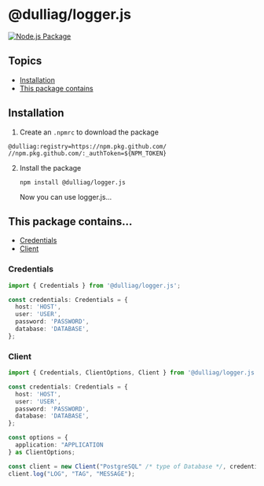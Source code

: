 # @dulliag/logger.js

[![Node.js Package](https://github.com/DulliAG/logger.js/actions/workflows/publish_package.yml/badge.svg)](https://github.com/DulliAG/logger.js/actions/workflows/publish_package.yml)

## Topics

- [Installation](#installation)
- [This package contains](#this-package-contains)

## Installation

1. Create an `.npmrc` to download the package

```
@dulliag:registry=https://npm.pkg.github.com/
//npm.pkg.github.com/:_authToken=${NPM_TOKEN}
```

2. Install the package
   ```shell
   npm install @dulliag/logger.js
   ```
   Now you can use logger.js...

## This package contains...

- [Credentials](#credentials)
- [Client](#client)

### Credentials

```ts
import { Credentials } from '@dulliag/logger.js';

const credentials: Credentials = {
  host: 'HOST',
  user: 'USER',
  password: 'PASSWORD',
  database: 'DATABASE',
};
```

### Client

```ts
import { Credentials, ClientOptions, Client } from '@dulliag/logger.js';

const credentials: Credentials = {
  host: 'HOST',
  user: 'USER',
  password: 'PASSWORD',
  database: 'DATABASE',
};

const options = {
  application: "APPLICATION
} as ClientOptions;

const client = new Client("PostgreSQL" /* type of Database */, credentials, options);
client.log("LOG", "TAG", "MESSAGE");
```
